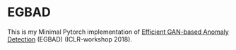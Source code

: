 # EGBAD
This is my Minimal Pytorch implementation of [Efficient GAN-based Anomaly Detection](https://arxiv.org/pdf/1802.06222.pdf) (EGBAD) (ICLR-workshop 2018).

